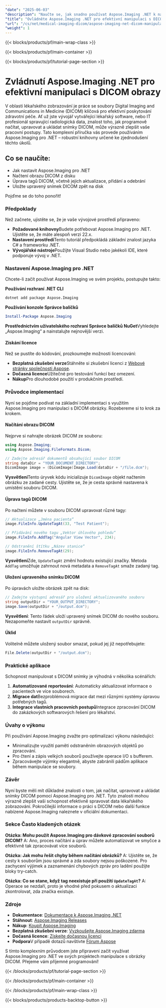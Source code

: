 ```yaml
---
"date": "2025-06-03"
"description": "Naučte se, jak snadno používat Aspose.Imaging .NET k načítání, úpravě a ukládání obrázků DICOM. Ideální pro vývojáře v oblasti lékařského zobrazování."
"title": "Ovládněte Aspose.Imaging .NET pro efektivní manipulaci s DICOM"
"url": "/cs/net/medical-imaging-dicom/aspose-imaging-net-dicom-manipulation-guide/"
"weight": 1
---
```


{{< blocks/products/pf/main-wrap-class >}}

{{< blocks/products/pf/main-container >}}

{{< blocks/products/pf/tutorial-page-section >}}
# Zvládnutí Aspose.Imaging .NET pro efektivní manipulaci s DICOM obrazy

V oblasti lékařského zobrazování je práce se soubory Digital Imaging and Communications in Medicine (DICOM) klíčová pro efektivní poskytování zdravotní péče. Ať už jste vývojář vytvářející lékařský software, nebo IT profesionál spravující radiologická data, znalost toho, jak programově načítat, upravovat a ukládat snímky DICOM, může výrazně zlepšit vaše pracovní postupy. Tato komplexní příručka vás provede používáním Aspose.Imaging pro .NET – robustní knihovny určené ke zjednodušení těchto úkolů.

## Co se naučíte:
- Jak nastavit Aspose.Imaging pro .NET
- Načtení obrazu DICOM z disku
- Úprava tagů DICOM, včetně jejich aktualizace, přidání a odebrání
- Uložte upravený snímek DICOM zpět na disk

Pojďme se do toho ponořit!

### Předpoklady
Než začnete, ujistěte se, že je vaše vývojové prostředí připraveno:

- **Požadované knihovny**Budete potřebovat Aspose.Imaging pro .NET. Ujistěte se, že máte alespoň verzi 22.x.
- **Nastavení prostředí**Tento tutoriál předpokládá základní znalost jazyka C# a frameworku .NET.
- **Vývojářské nástroje**Použijte Visual Studio nebo jakékoli IDE, které podporuje vývoj v .NET.

### Nastavení Aspose.Imaging pro .NET
Chcete-li začít používat Aspose.Imaging ve svém projektu, postupujte takto:

**Používání rozhraní .NET CLI**
```bash
dotnet add package Aspose.Imaging
```

**Používání konzole Správce balíčků**
```powershell
Install-Package Aspose.Imaging
```

**Prostřednictvím uživatelského rozhraní Správce balíčků NuGet**Vyhledejte „Aspose.Imaging“ a nainstalujte nejnovější verzi.

#### Získání licence
Než se pustíte do kódování, prozkoumejte možnosti licencování:
- **Bezplatná zkušební verze**Stáhněte si zkušební licenci z [Webové stránky společnosti Aspose](https://purchase.aspose.com/temporary-license/).
- **Dočasná licence**Užitečné pro testování funkcí bez omezení.
- **Nákup**Pro dlouhodobé použití v produkčním prostředí.

### Průvodce implementací
Nyní se pojďme podívat na základní implementaci s využitím Aspose.Imaging pro manipulaci s DICOM obrázky. Rozebereme si to krok za krokem.

#### Načítání obrazu DICOM
Nejprve si nahrajte obrázek DICOM ze souboru:
```csharp
using Aspose.Imaging;
using Aspose.Imaging.FileFormats.Dicom;

// Zadejte adresář dokumentů obsahující soubor DICOM
string dataDir = "YOUR_DOCUMENT_DIRECTORY";
DicomImage image = (DicomImage)Image.Load(dataDir + "/file.dcm");
```
**Vysvětlení**Tento úryvek kódu inicializuje `DicomImage` objekt načtením obrázku ze zadané cesty. Ujistěte se, že je cesta správně nastavena k umístění souboru DICOM.

#### Úprava tagů DICOM
Po načtení můžete v souboru DICOM upravovat různé tagy:
```csharp
// Aktualizace „Jména pacienta“
image.FileInfo.UpdateTagAt(33, "Test Patient");

// Přidávání nového tagu „Vektor úhlového pohledu“
image.FileInfo.AddTag("Angular View Vector", 234);

// Odstranění štítku „Název stanice“
image.FileInfo.RemoveTagAt(29);
```
**Vysvětlení**Zde, `UpdateTagAt` změní hodnotu existující značky. Metoda `AddTag` umožňuje zahrnout nová metadata a `RemoveTagAt` smaže zadaný tag.

#### Uložení upraveného snímku DICOM
Po úpravách uložte obrázek zpět na disk:
```csharp
// Zadejte výstupní adresář pro uložení aktualizovaného souboru
string outputDir = "YOUR_OUTPUT_DIRECTORY";
image.Save(outputDir + "/output.dcm");
```
**Vysvětlení**: Tento řádek uloží upravený snímek DICOM do nového souboru. Nezapomeňte nastavit `outputDir` správně.

#### Úklid
Volitelně můžete uložený soubor smazat, pokud jej již nepotřebujete:
```csharp
File.Delete(outputDir + "/output.dcm");
```

### Praktické aplikace
Schopnost manipulovat s DICOM snímky je výhodná v několika scénářích:
1. **Automatizované reportování**: Automaticky aktualizovat informace o pacientech ve více souborech.
2. **Migrace dat**Bezproblémová migrace dat mezi různými systémy úpravou potřebných tagů.
3. **Integrace vlastních pracovních postupů**Integrace zpracování DICOM do zakázkových softwarových řešení pro lékařství.

### Úvahy o výkonu
Při používání Aspose.Imaging zvažte pro optimalizaci výkonu následující:
- Minimalizujte využití paměti odstraněním obrazových objektů po zpracování.
- Pro čtení a zápis velkých souborů používejte operace I/O s bufferem.
- Zpracovávejte výjimky elegantně, abyste zabránili pádům aplikace během manipulace se soubory.

### Závěr
Nyní byste měli mít důkladné znalosti o tom, jak načítat, upravovat a ukládat snímky DICOM pomocí Aspose.Imaging pro .NET. Tyto znalosti mohou výrazně zlepšit vaši schopnost efektivně spravovat data lékařského zobrazování. Pokročilejší informace o práci s DICOM nebo další funkce nabízené Aspose.Imaging naleznete v oficiální dokumentaci.

### Sekce Často kladených otázek
**Otázka: Mohu použít Aspose.Imaging pro dávkové zpracování souborů DICOM?**
A: Ano, proces načítání a úprav můžete automatizovat ve smyčce a efektivně tak zpracovávat více souborů.

**Otázka: Jak mohu řešit chyby během načítání obrázků?**
A: Ujistěte se, že cesty k souborům jsou správné a zda soubory nejsou poškozené. Pro zachycení výjimek a zaznamenání chybových zpráv pro ladění použijte bloky try-catch.

**Otázka: Co se stane, když tag neexistuje při použití `UpdateTagAt`?**
A: Operace se nezdaří, proto je vhodné před pokusem o aktualizaci zkontrolovat, zda značka existuje.

### Zdroje
- **Dokumentace**: [Dokumentace k Aspose.Imaging .NET](https://reference.aspose.com/imaging/net/)
- **Stáhnout**: [Aspose.Imaging Releases](https://releases.aspose.com/imaging/net/)
- **Nákup**: [Koupit Aspose.Imaging](https://purchase.aspose.com/buy)
- **Bezplatná zkušební verze**: [Vyzkoušejte Aspose.Imaging zdarma](https://releases.aspose.com/imaging/net/)
- **Dočasná licence**: [Získejte dočasnou licenci](https://purchase.aspose.com/temporary-license/)
- **Podpora**V případě dotazů navštivte [Fórum Aspose](https://forum.aspose.com/c/imaging/10)

S tímto komplexním průvodcem jste připraveni začít využívat Aspose.Imaging pro .NET ve svých projektech manipulace s obrázky DICOM. Přejeme vám příjemné programování!

{{< /blocks/products/pf/tutorial-page-section >}}

{{< /blocks/products/pf/main-container >}}

{{< /blocks/products/pf/main-wrap-class >}}

{{< blocks/products/products-backtop-button >}}